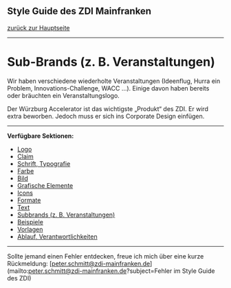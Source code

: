 ## Style Guide des ZDI Mainfranken
[zurück zur Hauptseite](Readme.md)

---

# Sub-Brands (z. B. Veranstaltungen)
Wir haben verschiedene wiederholte Veranstaltungen (Ideenflug, Hurra ein Problem, Innovations-Challenge, WACC …). Einige davon haben bereits oder bräuchten ein Veranstaltungslogo.

Der Würzburg Accelerator ist das wichtigste „Produkt“ des ZDI. Er wird extra beworben. Jedoch muss er sich ins Corporate Design einfügen.



---

**Verfügbare Sektionen:**

* [Logo](Logo.md)
* [Claim](Claim.md)
* [Schrift, Typografie](Schrift_Typografie.md)
* [Farbe](Farbe.md)
* [Bild](Bild.md)
* [Grafische Elemente](Grafische_Elemente.md)
* [Icons](Icons.md)
* [Formate](Formate.md)
* [Text](Text.md)
* [Subbrands (z. B. Veranstaltungen)](Subbrands_zB_Veranstaltungen.md)
* [Beispiele](Beispiele.md)
* [Vorlagen](Vorlagen.md)
* [Ablauf, Verantwortlichkeiten](Ablauf_Verantwortlichkeiten.md)


---

Sollte jemand einen Fehler entdecken, freue ich mich über eine kurze Rückmeldung: [peter.schmitt@zdi-mainfranken.de](mailto:peter.schmitt@zdi-mainfranken.de?subject=Fehler im Style Guide des ZDI)